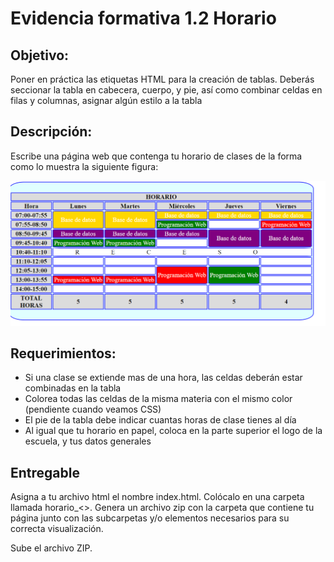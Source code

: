 # Evidencia formativa 1.2 Horario

## Objetivo: 

Poner en práctica las etiquetas  HTML para la creación de tablas. Deberás seccionar la tabla en cabecera, cuerpo, y pie, así como combinar celdas en filas y columnas, asignar algún estilo a la tabla

## Descripción:

Escribe una página web que contenga tu horario de clases de la forma como lo muestra la siguiente figura:

![figura](captura.png)
## Requerimientos:

 - Si una clase se extiende mas de una hora, las celdas deberán estar combinadas en la tabla
 - Colorea todas las celdas de la misma materia con el mismo color (pendiente cuando veamos CSS)
 - El pie de la tabla debe indicar cuantas horas de clase tienes al día
 - Al igual que tu horario en papel, coloca en la parte superior el logo de la escuela, y tus datos generales

## Entregable

Asigna a tu archivo html el nombre index.html. Colócalo en una carpeta llamada horario_<<tu nombre>>. Genera un archivo zip con la carpeta que contiene tu página junto con las subcarpetas y/o elementos necesarios para su correcta visualización. 

Sube el archivo ZIP. 